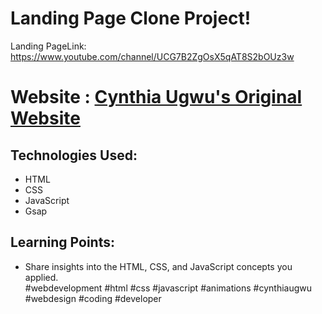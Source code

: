 # Landing Page Clone Project!

Landing PageLink: https://www.youtube.com/channel/UCG7B2ZgOsX5qAT8S2bOUz3w

# Website : [Cynthia Ugwu's Original Website](https://www.cynthiaugwu.com/)

## Technologies Used:

- HTML
- CSS
- JavaScript
- Gsap

## Learning Points:

- Share insights into the HTML, CSS, and JavaScript concepts you applied.
  <br>
  #webdevelopment #html #css #javascript #animations #cynthiaugwu #webdesign #coding #developer
